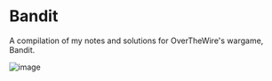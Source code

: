 # Bandit
A compilation of my notes and solutions for OverTheWire's wargame, Bandit.

![image](https://github.com/kulaizki/Bandit/assets/91787757/300c0c4c-51b3-479b-ad2e-bcab6ffbd650)
